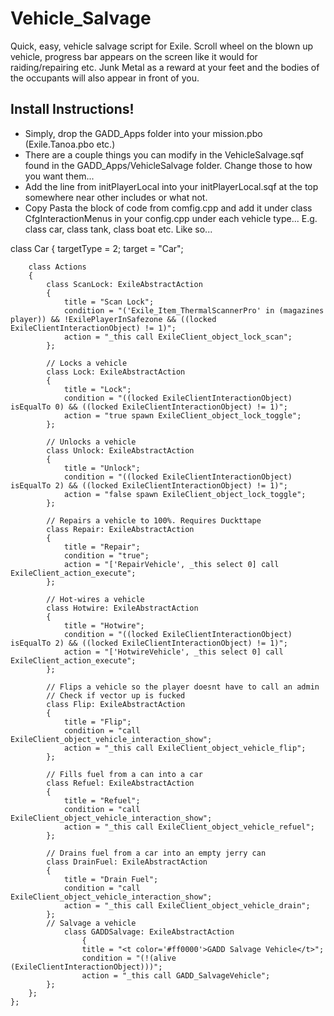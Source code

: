 # Vehicle_Salvage
Quick, easy, vehicle salvage script for Exile.
Scroll wheel on the blown up vehicle, progress bar appears on the screen like it would for raiding/repairing etc. Junk Metal as a reward at your feet and the bodies of the occupants will also appear in front of you.

## Install Instructions!
- Simply, drop the GADD_Apps folder into your mission.pbo (Exile.Tanoa.pbo etc.)
- There are a couple things you can modify in the VehicleSalvage.sqf found in the GADD_Apps/VehicleSalvage folder. Change those to how you want them...
- Add the line from initPlayerLocal into your initPlayerLocal.sqf at the top somewhere near other includes or what not.
- Copy Pasta the block of code from comfig.cpp and add it under class CfgInteractionMenus in your config.cpp under each vehicle type... E.g. class car, class tank, class boat etc. Like so...

class Car 
	{
		targetType = 2;
		target = "Car";

		class Actions 
		{
			class ScanLock: ExileAbstractAction
			{
				title = "Scan Lock";
				condition = "('Exile_Item_ThermalScannerPro' in (magazines player)) && !ExilePlayerInSafezone && ((locked ExileClientInteractionObject) != 1)";
				action = "_this call ExileClient_object_lock_scan";
			};

			// Locks a vehicle
			class Lock: ExileAbstractAction
			{
				title = "Lock";
				condition = "((locked ExileClientInteractionObject) isEqualTo 0) && ((locked ExileClientInteractionObject) != 1)";
				action = "true spawn ExileClient_object_lock_toggle";
			};

			// Unlocks a vehicle
			class Unlock: ExileAbstractAction
			{
				title = "Unlock";
				condition = "((locked ExileClientInteractionObject) isEqualTo 2) && ((locked ExileClientInteractionObject) != 1)";
				action = "false spawn ExileClient_object_lock_toggle";
			};

			// Repairs a vehicle to 100%. Requires Duckttape
			class Repair: ExileAbstractAction
			{
				title = "Repair";
				condition = "true";
				action = "['RepairVehicle', _this select 0] call ExileClient_action_execute";
			};

			// Hot-wires a vehicle
			class Hotwire: ExileAbstractAction
			{
				title = "Hotwire";
				condition = "((locked ExileClientInteractionObject) isEqualTo 2) && ((locked ExileClientInteractionObject) != 1)";
				action = "['HotwireVehicle', _this select 0] call ExileClient_action_execute";
			};

			// Flips a vehicle so the player doesnt have to call an admin
			// Check if vector up is fucked
			class Flip: ExileAbstractAction
			{
				title = "Flip";
				condition = "call ExileClient_object_vehicle_interaction_show";
				action = "_this call ExileClient_object_vehicle_flip";
			};

			// Fills fuel from a can into a car
			class Refuel: ExileAbstractAction
			{
				title = "Refuel";
				condition = "call ExileClient_object_vehicle_interaction_show";
				action = "_this call ExileClient_object_vehicle_refuel";
			};

			// Drains fuel from a car into an empty jerry can
			class DrainFuel: ExileAbstractAction
			{
				title = "Drain Fuel";
				condition = "call ExileClient_object_vehicle_interaction_show";
				action = "_this call ExileClient_object_vehicle_drain";
			};
			// Salvage a vehicle
           		class GADDSalvage: ExileAbstractAction
            		{
                	title = "<t color='#ff0000'>GADD Salvage Vehicle</t>";
                	condition = "(!(alive (ExileClientInteractionObject)))";
                	action = "_this call GADD_SalvageVehicle";
			};
		};
	};
